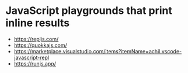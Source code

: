 # JavaScript playgrounds that print inline results

- https://repljs.com/
- https://quokkajs.com/
- https://marketplace.visualstudio.com/items?itemName=achil.vscode-javascript-repl
- https://runjs.app/
